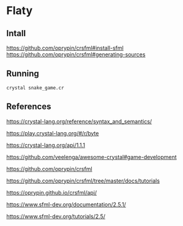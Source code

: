 # Flaty

## Intall

https://github.com/oprypin/crsfml#install-sfml
https://github.com/oprypin/crsfml#generating-sources


## Running

```crystal
crystal snake_game.cr
```

## References

https://crystal-lang.org/reference/syntax_and_semantics/

https://play.crystal-lang.org/#/r/byte

https://crystal-lang.org/api/1.1.1

https://github.com/veelenga/awesome-crystal#game-development

https://github.com/oprypin/crsfml

https://github.com/oprypin/crsfml/tree/master/docs/tutorials

https://oprypin.github.io/crsfml/api/

https://www.sfml-dev.org/documentation/2.5.1/

https://www.sfml-dev.org/tutorials/2.5/
